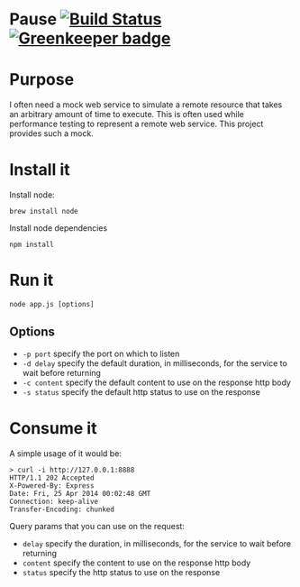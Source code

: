 # Pause [![Build Status](https://travis-ci.org/jasonray/pause.svg?branch=master)](https://travis-ci.org/jasonray/pause) [![Greenkeeper badge](https://badges.greenkeeper.io/jasonray/pause.svg)](https://greenkeeper.io/)

# Purpose
I often need a mock web service to simulate a remote resource that takes an arbitrary amount of time to execute.  This is often used while performance testing to represent a remote web service.  This project provides such a mock.


# Install it
Install node:
```
brew install node
```

Install node dependencies
```
npm install 
```

# Run it
```
node app.js [options]
```

## Options
- `-p port` specify the port on which to listen
- `-d delay` specify the default duration, in milliseconds, for the service to wait before returning
- `-c content` specify the default content to use on the response http body
- `-s status` specify the default http status to use on the response

# Consume it
A simple usage of it would be:
```
> curl -i http://127.0.0.1:8888
HTTP/1.1 202 Accepted
X-Powered-By: Express
Date: Fri, 25 Apr 2014 00:02:48 GMT
Connection: keep-alive
Transfer-Encoding: chunked
```

Query params that you can use on the request:
- `delay` specify the duration, in milliseconds, for the service to wait before returning
- `content` specify the content to use on the response http body
- `status` specify the http status to use on the response
